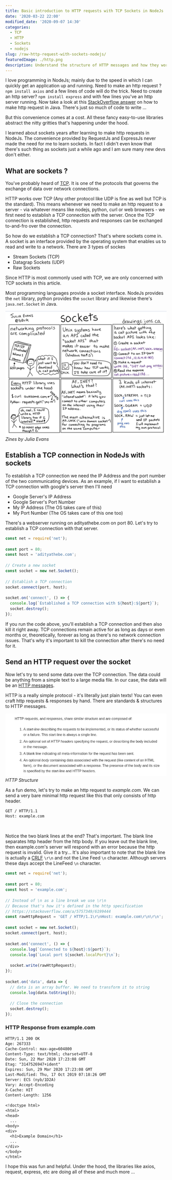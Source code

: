 ```yaml
---
title: Basic introduction to HTTP requests with TCP Sockets in NodeJs
date: '2020-03-22 22:00'
modified_date: '2020-09-07 14:30'
categories:
  - TCP
  - HTTP
  - Sockets
  - nodejs
slug: /raw-http-request-with-sockets-nodejs/
featuredImage: ./http.png
description: Understand the structure of HTTP messages and how they work with network sockets in NodeJs 
---
```


I love programming in NodeJs; mainly due to the speed in which I can quickly get an application up and running. Need to make an http request ? `npm install axios` and a few lines of code will do the trick. Need to create an http server? `npm install express` and with few lines you've an http server running. Now take a look at this [StackOverflow answer](https://stackoverflow.com/a/1359700/6199444) on how to make http request in Java. There's just so much of code to write ...

But this convenience comes at a cost. All these fancy easy-to-use libraries abstract the nitty gritties that's happening under the hood.

I learned about sockets years after learning to make http requests in NodeJs. The convenience provided by RequestJs and ExpressJs never made the need for me to learn sockets. In fact I didn't even know that there's such thing as sockets just a while ago and I am sure many new devs don't either.

## What are sockets ?

You've probably heard of [TCP](https://en.wikipedia.org/wiki/Transmission_Control_Protocol). It is one of the protocols that governs the exchange of data over network connections.

HTTP works over TCP (Any other protocol like UDP is fine as well but TCP is the standard). This means whenever we need to make an http request to a server - via whatever means like nodejs, python, curl or web browsers - we first need to establish a TCP connection with the server. Once the TCP connection is established, http requests and responses can be exchanged to-and-fro over the connection.

So how do we establish a TCP connection? That's where sockets come in. A socket is an interface provided by the operating system that enables us to read and write to a network. There are 3 types of sockes

- Stream Sockets (TCP)
- Datagrap Sockets (UDP)
- Raw Sockets

Since HTTP is most commonly used with TCP, we are only concerned with TCP sockets in this article.

Most programming languages provide a socket interface. NodeJs provides the `net` library, python provides the `socket` library and likewise there's `java.net.Socket` in Java.

![Zines by Julia Evans](./sockets-zines.jpeg)_Zines by Julia Evans_

## Establish a TCP connection in NodeJs with sockets

To establish a TCP connection we need the IP Address and the port number of the two communicating devices. As an example, if I want to establish a TCP connection with google's server then I'll need

- Google Server's IP Address
- Google Server's Port Number
- My IP Address (The OS takes care of this)
- My Port Number (The OS takes care of this one too)

There's a webserver running on adityathebe.com on port 80. Let's try to establish a TCP connection with that server.

```js
const net = require('net');

const port = 80;
const host = 'adityathebe.com';

// Create a new socket
const socket = new net.Socket();

// Establish a TCP connection
socket.connect(port, host);

socket.on('connect', () => {
  console.log(`Established a TCP connection with ${host}:${port}`);
  socket.destroy();
});
```

If you run the code above, you'll establish a TCP connection and then also kill it right away. TCP connections remain active for as long as days or even months or, theoretically, forever as long as there's no network connection issues. That's why it's important to kill the connection after there's no need for it.

## Send an HTTP request over the socket

Now let's try to send some data over the TCP connection. The data could be anything from a simple text to a large media file. In our case, the data will be an [HTTP messages](https://developer.mozilla.org/en-US/docs/Web/HTTP/Messages).

HTTP is a really simple protocol - it's literally just plain texts! You can even craft http requests & responses by hand. There are standards & structures to HTTP messages.

![HTTP Structure](./http-structure.png)_HTTP Structure_

As a fun demo, let's try to make an http request to *example.com*. We can send a very bare minimal http request like this that only consists of http header.

```text
GET / HTTP/1.1
Host: example.com
   
   
```

Notice the two blank lines at the end? That's important. The blank line separates http header from the http body. If you leave out the blank line, then example.com's server will respond with an error because the http request is invalid. Give it a try... It's also important to note that the blank line is actually a [CRLF](https://developer.mozilla.org/en-US/docs/Glossary/CRLF) `\r\n` and not the Line Feed `\n` character. Although servers these days accept the LineFeed `\n` character.

```js
const net = require('net');

const port = 80;
const host = 'example.com';

// Instead of \n as a line break we use \r\n
// Because that's how it's defined in the http specification
// https://stackoverflow.com/a/5757349/6199444
const rawHttpRequest = 'GET / HTTP/1.1\r\nHost: example.com\r\n\r\n';

const socket = new net.Socket();
socket.connect(port, host);

socket.on('connect', () => {
  console.log(`Connected to ${host}:${port}`);
  console.log(`Local port ${socket.localPort}\n`);

  socket.write(rawHttpRequest);
});

socket.on('data', data => {
  // data is an array buffer. We need to transform it to string
  console.log(data.toString());

  // Close the connection
  socket.destroy();
});
```

### HTTP Response from example.com

```text
HTTP/1.1 200 OK
Age: 267333
Cache-Control: max-age=604800
Content-Type: text/html; charset=UTF-8
Date: Sun, 22 Mar 2020 17:23:08 GMT
Etag: "3147526947+ident"
Expires: Sun, 29 Mar 2020 17:23:08 GMT
Last-Modified: Thu, 17 Oct 2019 07:18:26 GMT
Server: ECS (nyb/1D2A)
Vary: Accept-Encoding
X-Cache: HIT
Content-Length: 1256

<!doctype html>
<html>
<head>
  ...
<body>
<div>
  <h1>Example Domain</h1>
  ...
</div>
</body>
</html>
```

I hope this was fun and helpful. Under the hood, the libraries like axios, request, express, etc are doing all of these and much more ...
